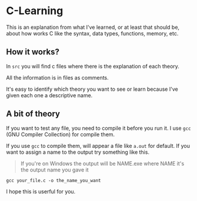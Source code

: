 # C-Learning
This is an explanation from what I've learned, or at least that 
should be, about how works C like the syntax, data types, functions, 
memory, etc.

## How it works?
In `src` you will find c files where there is the explanation of
each theory. 

All the information is in files as comments.

It's easy to identify which theory you want to see or learn 
because I've given each one a descriptive name.

## A bit of theory
If you want to test any file, you need to compile it before you run it.
I use `gcc` (GNU Compiler Collection) for compile them.

If you use `gcc` to compile them, will appear a file like `a.out` for
default. If you want to assign a name to the output try something like this.

> If you're on Windows the output will be NAME.exe where NAME it's the
> output name you gave it

```
gcc your_file.c -o the_name_you_want
```

I hope this is userful for you.
